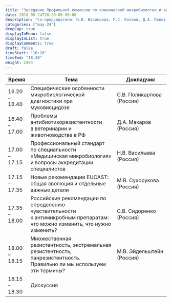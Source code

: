 ```yaml
---
title: "Заседание Профильной комиссии по клинической микробиологии и антимикробной резистентности"
date: 2018-05-24T16:20:00-06:00
description: "Со-председатели: Н.В. Васильева, Р.С. Козлов, Д.А. Попов, С.В. Сидоренко, М.В. Эйдельштейн"
categories: ["may-24"]
dropCap: true
displayInMenu: false
displayInList: true
displayComments: true
draft: false
timeStart: "16:20"
timeEnd: "18:30"
weight: 2404
---
```


| Время            | Тема           | Докладчик  |
| ------------- | ------------- | ----- |
| 16.20 – 16.40 | Специфические особенности микробиологической диагностики при муковисцидозе                                                  | С.В.&nbsp;Поликарпова (Россия) | 
| 16.40 – 17.00 | Проблемы антибиотикорезистентности в ветеринарии и животноводстве в РФ                                                      | Д.А.&nbsp;Макаров (Россия)     | 
| 17.00 – 17.15 | Профессиональный стандарт по специальности «Медицинская микробиология» и вопросы аккредитации специалистов                  | Н.В.&nbsp;Васильева (Россия)   | 
| 17.15 – 17.35 | Новые рекомендации EUCAST: общая эволюция и отдельные важные детали                                                         | М.В.&nbsp;Сухорукова (Россия)  | 
| 17.35 – 18.00 | Российские рекомендации по определению чувствительности к антимикробным препаратам: что можно изменить, что нужно изменить? | С.В.&nbsp;Сидоренко (Россия)   | 
| 18.00 – 18.15 | Множественная резистентность, экстремальная резистентность, панрезистентность. Правильно ли мы используем эти термины?      | М.В.&nbsp;Эйдельштейн (Россия) | 
| 18.15 – 18.30 | Дискуссия                                                                                                                   |                           | 
